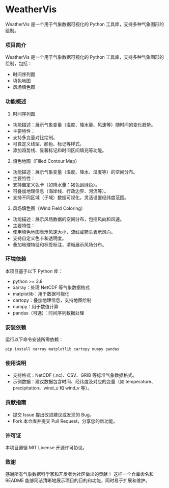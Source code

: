 # WeatherVis
WeatherVis 是一个用于气象数据可视化的 Python 工具库，支持多种气象图形的绘制。

### 项目简介
WeatherVis 是一个用于气象数据可视化的 Python 工具库，支持多种气象图形的绘制，包括：
 - 时间序列图
 - 填色地图
 - 风场填色图

### 功能概述
1. 时间序列图
 - 功能描述：展示气象变量（温度、降水量、风速等）随时间的变化趋势。
 - 主要特性：
 - 支持多变量对比绘制。
 - 可自定义线型、颜色、标记等样式。
 - 添加趋势线、显著标记和时间区间填充等功能。

2. 填色地图（Filled Contour Map）
 - 功能描述：展示气象变量（温度、降水、湿度等）的空间分布。
 - 主要特性：
 - 支持自定义色卡（如降水量：褐色到绿色）。
 - 可叠加地理信息（海岸线、行政边界、河流等）。
 - 支持不同区域（子域）数据可视化，灵活设置经纬度范围。

3. 风场填色图（Wind Field Coloring）
 - 功能描述：展示风场数据的空间分布，包括风向和风速。
 - 主要特性：
 - 使用填色地图表示风速大小，流线或箭头表示风向。
 - 支持自定义色卡和透明度。
 - 叠加地理特征和标签标注，清晰展示风场分布。

### 环境依赖
本项目基于以下 Python 库：
 - python >= 3.8
 - xarray：处理 NetCDF 等气象数据格式
 - matplotlib：用于数据可视化
 - cartopy：叠加地理信息，支持地图绘制
 - numpy：用于数值计算
 - pandas（可选）：时间序列数据处理

### 安装依赖
运行以下命令安装所需依赖：
```bash
pip install xarray matplotlib cartopy numpy pandas
```

### 使用说明
 - 支持格式：NetCDF (.nc)、CSV、GRIB 等标准气象数据格式。
 - 示例数据：建议数据包含时间、经纬度及对应的变量（如 temperature、precipitation、wind_u 和 wind_v 等）。



### 贡献指南
 - 提交 Issue 提出改进建议或发现的 Bug。
 - Fork 本仓库并提交 Pull Request，分享您的新功能。

### 许可证
本项目遵循 MIT License 开源许可协议。

### 致谢
感谢所有气象数据科学家和开发者为社区做出的贡献！
这样一个仓库命名和 README 能够简洁清晰地展示项目的目的和功能，同时易于扩展和维护。
